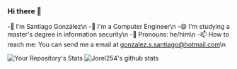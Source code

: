 ### Hi there 👋
-🔭 I’m Santiago González\n
-🌱 I'm a Computer Engineer\n
-😄 I'm studying a master's degree in information security\n
-📱  Pronouns: he/him\n
-📫 How to reach me: You can send me a email at gonzalez.s.santiago@hotmail.com\n
<!--
**Jorel254/Jorel254** is a ✨ _special_ ✨ repository because its `README.md` (this file) appears on your GitHub profile.

Here are some ideas to get you started:

-->
![Your Repository's Stats](https://github-readme-stats.vercel.app/api?username=Jorel254&show_icons=true)
![Jorel254's github stats](https://github-readme-stats.vercel.app/api/top-langs/?username=Jorel254&show_icons=true)
